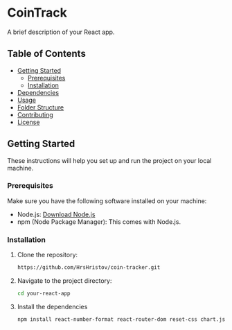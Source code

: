# CoinTrack

A brief description of your React app.

## Table of Contents

-   [Getting Started](#getting-started)
    -   [Prerequisites](#prerequisites)
    -   [Installation](#installation)
-   [Dependencies](#dependencies)
-   [Usage](#usage)
-   [Folder Structure](#folder-structure)
-   [Contributing](#contributing)
-   [License](#license)

## Getting Started

These instructions will help you set up and run the project on your local machine.

### Prerequisites

Make sure you have the following software installed on your machine:

-   Node.js: [Download Node.js](https://nodejs.org/)
-   npm (Node Package Manager): This comes with Node.js.

### Installation

1. Clone the repository:

    ```bash
    https://github.com/HrsHristov/coin-tracker.git
    ```

2. Navigate to the project directory:
    ```bash
    cd your-react-app
    ```
3. Install the dependencies
    ```bash
    npm install react-number-format react-router-dom reset-css chart.js
    ```
